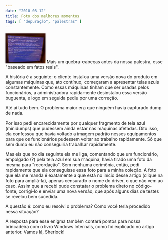 ```yaml
---
date: "2010-08-12"
title: Foto dos melhores momentos
tags: [ "depuração", "palestras" ]
---
```


[![Tela azul de recordação](/images/telaazul_0309.thumbnail.jpg)](/images/telaazul_0309.jpg) Mais um quebra-cabeças antes da nossa palestra, esse "baseado em fatos reais".

A história é a seguinte: o cliente instalou uma versão nova do produto em algumas máquinas que, ato contínuo, começaram a apresentar telas azuis constantemente. Como essas máquinas tinham que ser usadas pelos funcionários, a administradora rapidamente desinstalou essa versão buguenta, e logo em seguida pediu por uma correção.

Até aí tudo bem. O problema maior era que ninguém havia capturado dump de nada.



Por isso pedi encarecidamente por qualquer fragmento de tela azul (minidumps) que pudessem ainda estar nas máquinas afetadas. Dito isso, ela confessou que havia voltado a imagem padrão nesses equipamentos para que os funcionários pudessem voltar ao trabalho rapidamente. Só que sem dump eu não conseguiria trabalhar rapidamente.

Mas eis que no dia seguinte ela me liga, comentando que um funcionário, empolgado (?) pela tela azul em sua máquina, havia tirado uma foto da mesma para "recordação". Sem nenhuma cerimônia, então, pedi rapidamente que ela conseguisse essa foto para a minha coleção. A foto que ela me manda é exatamente a que está no início desse artigo (clique na foto para ampliá-la), apenas censurado o nome do driver, o que não vem ao caso. Assim que a recebi pude constatar o problema direto no código-fonte, corrigi-lo e enviar uma nova versão, que após alguns dias de testes se revelou bem sucedida.

A questão é: como eu resolvi o problema? Como você teria procedido nessa situação?

A resposta para esse enigma também contará pontos para nossa brincadeira com o livro Windows Internals, como foi explicado no artigo anterior. Vamos lá, Sherlock!
